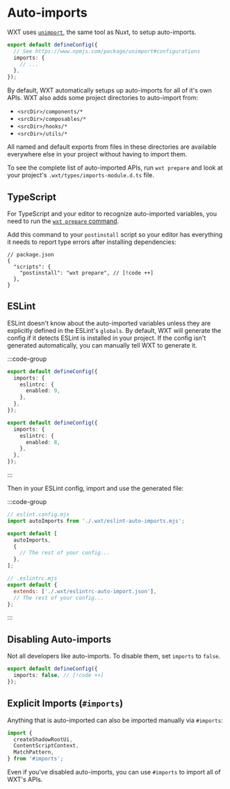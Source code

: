 # Auto-imports

WXT uses [`unimport`](https://www.npmjs.com/package/unimport), the same tool as Nuxt, to setup auto-imports.

```ts
export default defineConfig({
  // See https://www.npmjs.com/package/unimport#configurations
  imports: {
    // ...
  },
});
```

By default, WXT automatically setups up auto-imports for all of it's own APIs. WXT also adds some project directories to auto-import from:

- `<srcDir>/components/*`
- `<srcDir>/composables/*`
- `<srcDir>/hooks/*`
- `<srcDir>/utils/*`

All named and default exports from files in these directories are available everywhere else in your project without having to import them.

To see the complete list of auto-imported APIs, run `wxt prepare` and look at your project's `.wxt/types/imports-module.d.ts` file.

## TypeScript

For TypeScript and your editor to recognize auto-imported variables, you need to run the [`wxt prepare` command](/api/cli/wxt-prepare).

Add this command to your `postinstall` script so your editor has everything it needs to report type errors after installing dependencies:

```jsonc
// package.json
{
  "scripts": {
    "postinstall": "wxt prepare", // [!code ++]
  },
}
```

## ESLint

ESLint doesn't know about the auto-imported variables unless they are explicitly defined in the ESLint's `globals`. By default, WXT will generate the config if it detects ESLint is installed in your project. If the config isn't generated automatically, you can manually tell WXT to generate it.

:::code-group

```ts [ESLint 9]
export default defineConfig({
  imports: {
    eslintrc: {
      enabled: 9,
    },
  },
});
```

```ts [ESLint 8]
export default defineConfig({
  imports: {
    eslintrc: {
      enabled: 8,
    },
  },
});
```

:::

Then in your ESLint config, import and use the generated file:

:::code-group

```js [ESLint 9]
// eslint.config.mjs
import autoImports from './.wxt/eslint-auto-imports.mjs';

export default [
  autoImports,
  {
    // The rest of your config...
  },
];
```

```js [ESLint 8]
// .eslintrc.mjs
export default {
  extends: ['./.wxt/eslintrc-auto-import.json'],
  // The rest of your config...
};
```

:::

## Disabling Auto-imports

Not all developers like auto-imports. To disable them, set `imports` to `false`.

```ts
export default defineConfig({
  imports: false, // [!code ++]
});
```

## Explicit Imports (`#imports`)

Anything that is auto-imported can also be imported manually via `#imports`:

```ts
import {
  createShadowRootUi,
  ContentScriptContext,
  MatchPattern,
} from '#imports';
```

Even if you've disabled auto-imports, you can use `#imports` to import all of WXT's APIs.
